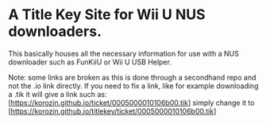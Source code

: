 # A Title Key Site for Wii U NUS downloaders.
This basically houses all the necessary information for use with a NUS downloader such as FunKiiU or Wii U USB Helper. 

Note: some links are broken as this is done through a secondhand repo and not the .io link directly. If you need to fix a link, like for example downloading a .tik
it will give a link such as: [https://korozin.github.io/ticket/0005000010106b00.tik]  simply change it to  [https://korozin.github.io/titlekey/ticket/0005000010106b00.tik]
